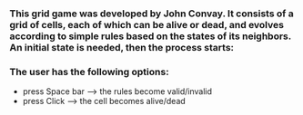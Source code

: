 ### This grid game was developed by John Convay. It consists of a grid of cells, each of which can be alive or dead, and evolves according to simple rules based on the states of its neighbors. An initial state is needed, then the process starts:
### The user has the following options:
- press Space bar --> the rules become valid/invalid
- press Click --> the cell becomes alive/dead 
